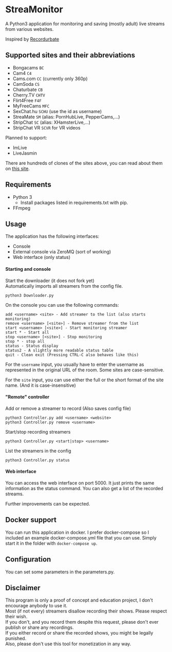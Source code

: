 # StreaMonitor
A Python3 application for monitoring and saving (mostly adult) live streams from various websites.

Inspired by [Recordurbate](https://github.com/oliverjrose99/Recordurbate)

## Supported sites and their abbreviations
* Bongacams `BC`
* Cam4 `C4`
* Cams.com `CC` (currently only 360p)
* CamSoda `CS`
* Chaturbate `CB`
* Cherry.TV `CHTV`
* Flirt4Free `F4F`
* MyFreeCams `MFC`
* SexChat.hu `SCHU` (use the id as username)
* StreaMate `SM` (alias: PornHubLive, PepperCams,...)
* StripChat `SC` (alias: XHamsterLive,...)
* StripChat VR `SCVR` for VR videos

Planned to support:
* ImLive
* LiveJasmin

There are hundreds of clones of the sites above, you can read about them on [this site](https://adultwebcam.site/clone-sites-by-platform/).

## Requirements
* Python 3
  * Install packages listed in requirements.txt with pip.
* FFmpeg

## Usage

The application has the following interfaces:
* Console
* External console via ZeroMQ (sort of working)
* Web interface (only status)

#### Starting and console
Start the downloader (it does not fork yet)\
Automatically imports all streamers from the config file.
```
python3 Downloader.py
```

On the console you can use the following commands:
```
add <username> <site> - Add streamer to the list (also starts monitoring)
remove <username> [<site>] - Remove streamer from the list
start <username> [<site>] - Start monitoring streamer
start * - Start all
stop <username> [<site>] - Stop monitoring
stop * - stop all
status - Status display 
status2 - A slightly more readable status table
quit - Clean exit (Pressing CTRL-C also behaves like this)
```
For the `username` input, you usually have to enter the username as represented in the original URL of the room. 
Some sites are case-sensitive.

For the `site` input, you can use either the full or the short format of the site name. (And it is case-insensitive)

#### "Remote" controller
Add or remove a streamer to record (Also saves config file)
```
python3 Controller.py add <username> <website>
python3 Controller.py remove <username>
```

Start/stop recording streamers
```
python3 Controller.py <start|stop> <username>
```

List the streamers in the config
```
python3 Controller.py status
```

#### Web interface

You can access the web interface on port 5000. 
It just prints the same information as the status command. 
You can also get a list of the recorded streams.

Further improvements can be expected.

## Docker support

You can run this application in docker. I prefer docker-compose so I included an example docker-compose.yml file that you can use.
Simply start it in the folder with `docker-compose up`.

## Configuration

You can set some parameters in the parameters.py.

## Disclaimer

This program is only a proof of concept and education project, I don't encourage anybody to use it. \
Most (if not every) streamers disallow recording their shows. Please respect their wish. \
If you don't, and you record them despite this request, please don't ever publish or share any recordings. \
If you either record or share the recorded shows, you might be legally punished. \
Also, please don't use this tool for monetization in any way.